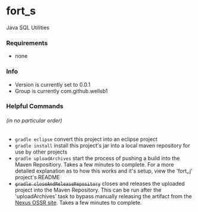 # fort_s
Java SQL Utilities

### Requirements
* none

### Info
* Version is currently set to 0.0.1
* Group is currently com.github.wellsb1 

### Helpful Commands
###### (in no particular order)
* ``gradle eclipse`` convert this project into an eclipse project
* ``gradle install`` install this project's jar into a local maven repository for use by other projects
* ``gradle uploadArchives`` start the process of pushing a build into the Maven Repositiory.  Takes a few minutes to complete.  For a more detailed explanation as to how this works and it's setup, view the 'fort_j' project's README
* ~~``gradle closeAndReleaseRepository``~~ closes and releases the uploaded project into the Maven Repository.  This can be run after the 'uploadArchives' task to bypass manually releasing the artifact from the [Nexus OSSR site](https://oss.sonatype.org/).  Takes a few minutes to complete.